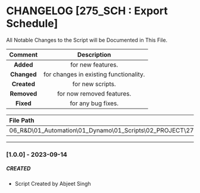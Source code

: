 # CHANGELOG [275_SCH : Export Schedule]
All Notable Changes to the Script will be Documented in This File.

| Comment | Description |
| :--: | :--: |
| **Added**  | for new features. |
|**Changed** |for changes in existing functionality. |
|**Created** | for new scripts. |
|**Removed** |for now removed features. |
|**Fixed** |for any bug fixes. |

| File Path | 
| :-- |
| 06_R&D\01_Automation\01_Dynamo\01_Scripts\02_PROJECT\275_VESTEDA\SCHEDULES |
------------------------------------------------------------------

### [1.0.0] - 2023-09-14
##### CREATED
- Script Created by Abjeet Singh

